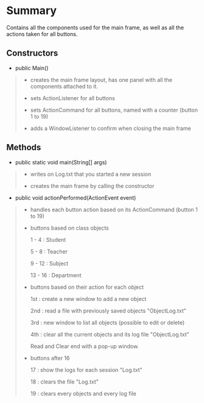 # Summary

Contains all the components used for the main frame, as well as all the actions taken for all buttons.


## **Constructors**


* public Main()

> * creates the main frame layout, has one panel with all the components attached to it.
>
> * sets ActionListener for all buttons
>
> * sets ActionCommand  for all buttons, named with a counter (button 1 to 19)
>
> * adds a WindowListener to confirm when closing the main frame


## **Methods**

 
* public static void main(String[] args)
 
> * writes on Log.txt that you started a new session
>
> * creates the main frame by calling the constructor
 
* public void actionPerformed(ActionEvent event)

> * handles each button action based on its ActionCommand (button 1 to 19)
>
> * buttons based on class objects
> 
>    1 -  4 : Student 
>
>    5 -  8 : Teacher
>
>    9 - 12 : Subject
>
>    13 - 16 : Department
> 
> * buttons based on their action for each object 
> 
>    1st : create a new window to add a new object
> 
>    2nd : read a file with previously saved objects "ObjectLog.txt"
> 
>    3rd : new window to list all objects (possible to edit or delete)
> 
>    4th : clear all the current objects and its log file "ObjectLog.txt"
> 
>    Read and Clear end with a pop-up window.
> 
> * buttons after 16
> 
>    17 : show the logs for each session "Log.txt"
> 
>    18 : clears the file "Log.txt"
> 
>    19 : clears every objects and every log file
